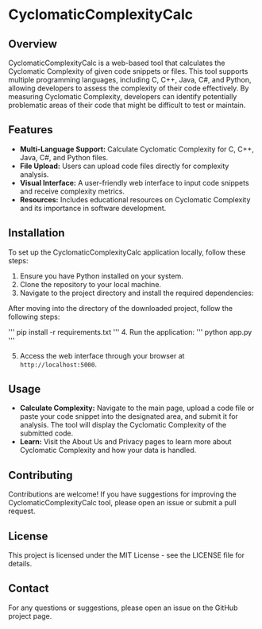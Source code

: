 # CyclomaticComplexityCalc

## Overview

CyclomaticComplexityCalc is a web-based tool that calculates the Cyclomatic Complexity of given code snippets or files. This tool supports multiple programming languages, including C, C++, Java, C#, and Python, allowing developers to assess the complexity of their code effectively. By measuring Cyclomatic Complexity, developers can identify potentially problematic areas of their code that might be difficult to test or maintain.

## Features

- **Multi-Language Support:** Calculate Cyclomatic Complexity for C, C++, Java, C#, and Python files.
- **File Upload:** Users can upload code files directly for complexity analysis.
- **Visual Interface:** A user-friendly web interface to input code snippets and receive complexity metrics.
- **Resources:** Includes educational resources on Cyclomatic Complexity and its importance in software development.

## Installation

To set up the CyclomaticComplexityCalc application locally, follow these steps:

1. Ensure you have Python installed on your system.
2. Clone the repository to your local machine.
3. Navigate to the project directory and install the required dependencies:

After moving into the directory of the downloaded project, follow the following steps:

'''
pip install -r requirements.txt
'''
4. Run the application:
'''
python app.py
'''

5. Access the web interface through your browser at `http://localhost:5000`.

## Usage

- **Calculate Complexity:** Navigate to the main page, upload a code file or paste your code snippet into the designated area, and submit it for analysis. The tool will display the Cyclomatic Complexity of the submitted code.
- **Learn:** Visit the About Us and Privacy pages to learn more about Cyclomatic Complexity and how your data is handled.

## Contributing

Contributions are welcome! If you have suggestions for improving the CyclomaticComplexityCalc tool, please open an issue or submit a pull request.

## License

This project is licensed under the MIT License - see the LICENSE file for details.

## Contact

For any questions or suggestions, please open an issue on the GitHub project page.
